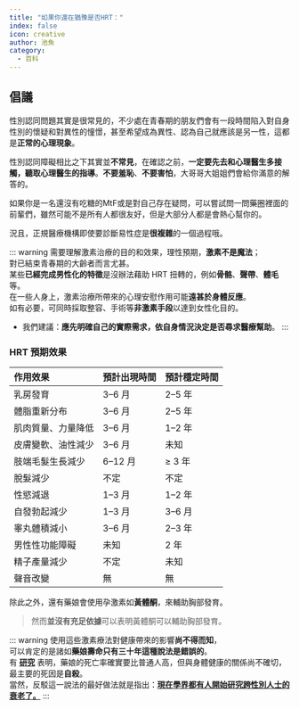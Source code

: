 ```yaml
---
title: "如果你還在猶豫是否HRT："
index: false
icon: creative
author: 池魚
category:
  - 百科
---
```

## 倡議

性別認同問題其實是很常見的，不少處在青春期的朋友們會有一段時間陷入對自身性別的懷疑和對異性的憧憬，甚至希望成為異性、認為自己就應該是另一性，這都是**正常的心理現象**。  

性別認同障礙相比之下其實並**不常見**，在確認之前，**一定要先去和心理醫生多接觸，聽取心理醫生的指導**。**不要羞恥**、**不要害怕**，大哥哥大姐姐們會給你滿意的解答的。  

如果你是一名還沒有吃糖的MtF或是對自己存在疑問，可以嘗試問一問藥圈裡面的前輩們，雖然可能不是所有人都很友好，但是大部分人都是會熱心幫你的。  

況且，正規醫療機構即使要診斷易性症是**很複雜**的一個過程哦。

::: warning
需要理解激素治療的目的和效果，理性預期，**激素不是魔法**；  
對已結束青春期的大齡者而言尤甚。  
某些**已經完成男性化的特徵**是沒辦法藉助 HRT 扭轉的，例如**骨骼**、**聲帶**、**體毛**等。  
在一些人身上，激素治療所帶來的心理安慰作用可能**遠甚於身體反應**。  
如有必要，可同時採取整容、手術等**非激素手段**以達到女性化目的。  

- 我們建議：**應先明確自己的實際需求，依自身情況決定是否尋求醫療幫助**。
:::

### HRT 預期效果

| 作用效果               | 預計出現時間 | 預計穩定時間 |
| :--------------------- | :--------- | :---------- |
| 乳房發育               | 3–6 月     | 2–5 年      |
| 體脂重新分布           | 3–6 月     | 2–5 年      |
| 肌肉質量、力量降低     | 3–6 月     | 1–2 年      |
| 皮膚變軟、油性減少     | 3–6 月     | 未知        |
| 肢端毛髮生長減少       | 6–12 月    | ≥ 3 年      |
| 脫髮減少               | 不定       | 不定        |
| 性慾減退               | 1–3 月     | 1–2 年      |
| 自發勃起減少           | 1–3 月     | 3–6 月      |
| 睾丸體積減小           | 3–6 月     | 2–3 年      |
| 男性性功能障礙         | 未知       | 2 年        |
| 精子產量減少           | 不定       | 未知        |
| 聲音改變               | 無         | 無          |

除此之外，還有藥娘會使用孕激素如**黃體酮**，來輔助胸部發育。  
> 然而**並沒有充足依據**可以表明黃體酮可以輔助胸部發育。

::: warning
使用這些激素療法對健康帶來的影響**尚不得而知**，  
可以肯定的是諸如**藥娘壽命只有三十年這種說法是錯誤的**。  
有 **[研究](https://zhuanlan.zhihu.com/p/28562960)** 表明，藥娘的死亡率確實要比普通人高，但與身體健康的關係尚不確切，最主要的死因是**自殺**。  
當然，反駁這一說法的最好做法就是指出：**[現在學界都有人開始研究跨性別人士的衰老了。](https://www.lunlunapp.com/newsDetails/3c2159375ff41671a8b81f657654cc9c)**
:::
